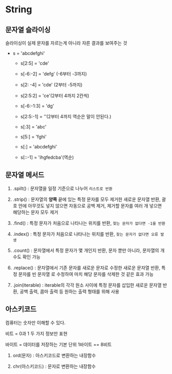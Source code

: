 # String

## 문자열 슬라이싱

슬라이싱이 실제 문자를 자르는게 아니라 자른 결과를 보여주는 것

- s = 'abcdefghi'
  
  - s[2:5] = 'cde'
  
  - s[-6:-2] = 'defg' (-6부터 -3까지)
  
  - s[2: -4] = 'cde' (2부터 -5까지)
  
  - s[2:5:2] = 'ce'(2부터 4까지 2칸씩)
  
  - s[-6:\-1:3] = 'dg'
  
  - s[2:5:-1] = ''(2부터 4까지 역순은 말이 안된다.)
  
  - s[:3] = 'abc'
  
  - s[5:] = 'fghi'
  
  - s[:] = 'abcdefghi'
  
  - s[::-1] = 'ihgfedcba'(역순)

## 문자열 메서드

1. .spilt() : 문자열을 일정 기준으로 나누어 `리스트로 반환`

2. .strip() : 문자열의 **양쪽** 끝에 있는 특정 문자를 모두 제거한 새로운 문자열 반환, 괄호 안에 아무것도 넣지 않으면 자동으로 공백 제거, 제거할 문자를 여러 개 넣으면 해당하는 문자 모두 제거

3. .find() : 특정 문자가 처음으로 나타나는 위치를 반환, `찾는 문자가 없다면 -1을 반환`

4. .index() : 특정 문자가 처음으로 나타나는 위치를 반환, `찾는 문자가 없다면 오류 발생`

5. .count() : 문자열에서 특정 문자가 몇 개인지 반환, 문자 뿐만 아니라, 문자열의 개수도 확인 가능

6. .replace() : 문자열에서 기존 문자를 새로운 문자로 수정한 새로운 문자열 반환, 특정 문자를 빈 문자열 로 수정하여 마치 해당 문자를 삭제한 것 같은 효과 가능

7. .join(iterable) : iterable의 각각 원소 사이에 특정 문자를 삽입한 새로운 문자열 반환, 공백 출력, 콤마 출력 등 원하는 출력 형태를 위해 사용 

## 아스키코드

컴퓨터는 숫자만 이해할 수 있다.

비트 = 0과 1 두 가지 정보만 표현

바이트 = 데이터를 저장하는 기본 단위 1바이트 == 8비트

1. ord(문자) : 아스키코드로 변환하는 내장함수

2. chr(아스키코드) : 문자로 변환하는 내장함수
